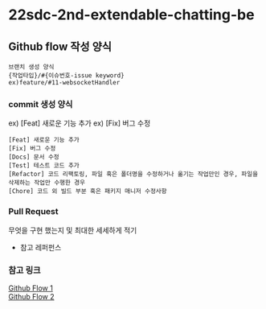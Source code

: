 # 22sdc-2nd-extendable-chatting-be

## Github flow 작성 양식

``` text
브랜치 생성 양식
{작업타입}/#{이슈번호-issue keyword}
ex)feature/#11-websocketHandler
```

### commit 생성 양식
ex) [Feat] 새로운 기능 추가
ex) [Fix] 버그 수정
``` text
[Feat] 새로운 기능 추가
[Fix] 버그 수정
[Docs] 문서 수정
[Test] 테스트 코드 추가
[Refactor] 코드 리팩토링, 파일 혹은 폴더명을 수정하거나 옮기는 작업만인 경우, 파일을 삭제하는 작업만 수행한 경우
[Chore] 코드 외 빌드 부분 혹은 패키지 매니저 수정사항
```

### Pull Request 

무엇을 구현 했는지 및 최대한 세세하게 적기
* 참고 레퍼펀스

### 참고 링크
[Github Flow 1](https://ujuc.github.io/2015/12/16/git-flow-github-flow-gitlab-flow/)  
[Github Flow 2](https://subicura.com/git/guide/github-flow.html)
